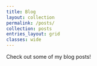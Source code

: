 ```yaml
---
title: Blog
layout: collection
permalink: /posts/
collection: posts
entries_layout: grid
classes: wide
---
```


Check out some of my blog posts!
